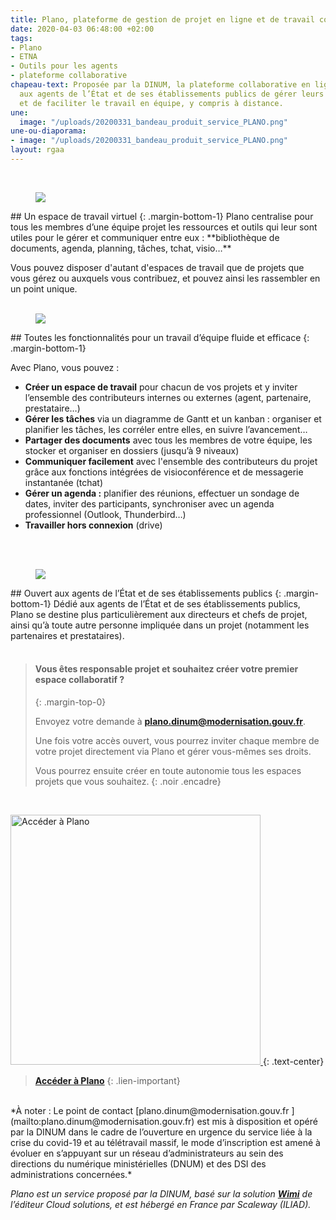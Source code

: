 ```yaml
---
title: Plano, plateforme de gestion de projet en ligne et de travail collaboratif
date: 2020-04-03 06:48:00 +02:00
tags:
- Plano
- ETNA
- Outils pour les agents
- plateforme collaborative
chapeau-text: Proposée par la DINUM, la plateforme collaborative en ligne Plano permet
  aux agents de l’État et de ses établissements publics de gérer leurs projets efficacement
  et de faciliter le travail en équipe, y compris à distance.
une:
  image: "/uploads/20200331_bandeau_produit_service_PLANO.png"
une-ou-diaporama:
- image: "/uploads/20200331_bandeau_produit_service_PLANO.png"
layout: rgaa
---
```


<br>

<figure class='image-left' style='width: 8%;'>
<img src="/uploads/picto-ordi.png"/>
</figure>## Un espace de travail virtuel 
{: .margin-bottom-1} 
Plano centralise pour tous les membres d’une équipe projet les ressources et outils qui leur sont utiles pour le gérer et communiquer entre eux : **bibliothèque de documents, agenda, planning, tâches, tchat, visio…**

Vous pouvez disposer d'autant d'espaces de travail que de projets que vous gérez ou auxquels vous contribuez, et pouvez ainsi les rassembler en un point unique. 
<br>
<br>


<figure class='image-left' style='width: 6%;'>
<img src="/uploads/picto-intervention.png"/>
</figure>## Toutes les fonctionnalités pour un travail d’équipe fluide et efficace
{: .margin-bottom-1}

Avec Plano, vous pouvez :

* **Créer un espace de travail** pour chacun de vos projets et y inviter l’ensemble des contributeurs internes ou externes (agent, partenaire, prestataire…)
* **Gérer les tâches** via un diagramme de Gantt et un kanban : organiser et planifier les tâches, les corréler entre elles, en suivre l’avancement…
* **Partager des documents** avec tous les membres de votre équipe, les stocker et organiser en dossiers (jusqu’à 9 niveaux)
* **Communiquer facilement** avec l'ensemble des contributeurs du projet grâce aux fonctions intégrées de visioconférence et de messagerie instantanée (tchat)
* **Gérer un agenda :** planifier des réunions, effectuer un sondage de dates, inviter des participants, synchroniser avec un agenda professionnel (Outlook, Thunderbird…)
* **Travailler hors connexion** (drive)
<br>
<br>



<figure class='image-left' style='width: 6%;'>
<img src="/uploads/group-bleu.png"/>
</figure>## Ouvert aux agents de l’État et de ses établissements publics 
{: .margin-bottom-1}
Dédié aux agents de l’État et de ses établissements publics, Plano se destine plus particulièrement aux directeurs et chefs de projet, ainsi qu’à toute autre personne impliquée dans un projet (notamment les partenaires et prestataires).
<br>
<br>

> #### Vous êtes responsable projet et souhaitez créer votre premier espace collaboratif ?
> {: .margin-top-0}
>
> Envoyez votre demande à [**plano.dinum@modernisation.gouv.fr**](mailto:plano.dinum@modernisation.gouv.fr). 
>
> Une fois votre accès ouvert, vous pourrez inviter chaque membre de votre projet directement via Plano et gérer vous-mêmes ses droits. 
>
> Vous pourrez ensuite créer en toute autonomie tous les espaces projets que vous souhaitez.
{: .noir .encadre}

<br>

<a href="https://plano.numerique.gouv.fr/"><img src="/uploads/capture-plano-500contour.png" width="400" alt="Accéder à Plano"/>
</a>
{: .text-center}
> [**Accéder à Plano**](https://plano.numerique.gouv.fr/)
{: .lien-important}

<br>
*À noter : Le point de contact [plano.dinum@modernisation.gouv.fr ](mailto:plano.dinum@modernisation.gouv.fr) est mis à disposition et opéré par la DINUM dans le cadre de l’ouverture en urgence du service liée à la crise du covid-19 et au télétravail massif, le mode d’inscription est amené à évoluer en s’appuyant sur un réseau d’administrateurs au sein des directions du numérique ministérielles (DNUM) et des DSI des administrations concernées.*

*Plano est un service proposé par la DINUM, basé sur la solution [**Wimi**](https://www.wimi-teamwork.com/fr/) de l’éditeur Cloud solutions, et est hébergé en France par Scaleway (ILIAD).*